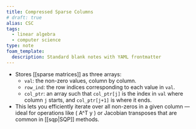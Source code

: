 ```yaml
---
title: Compressed Sparse Columns
# draft: true
alias: CSC
tags:
  - linear algebra
  - computer science
type: note
foam_template:
  description: Standard blank notes with YAML frontmatter
---
```


* Stores [[sparse matrices]] as three arrays:
  * `val`: the non-zero values, column by column.
  * `row_ind`: the row indices corresponding to each value in `val`.
  * `col_ptr`: an array such that `col_ptr[j]` is the index in `val` where column `j` starts, and `col_ptr[j+1]` is where it ends.
* This lets you efficiently iterate over all non-zeros in a given column — ideal for operations like \( A^T y \) or Jacobian transposes that are common in [[sqp|SQP]] methods.
